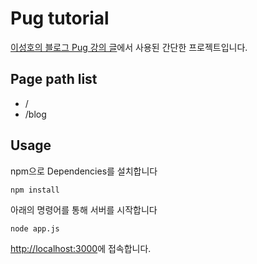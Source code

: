 # Pug tutorial

[이성호의 블로그 Pug 강의 글](https://iseongho.github.io/node-template-engine-pug/)에서 사용된 간단한 프로젝트입니다.

## Page path list

- /
- /blog

## Usage

npm으로 Dependencies를 설치합니다

```console
npm install
```

아래의 명령어를 통해 서버를 시작합니다

```console
node app.js
```

<http://localhost:3000>에 접속합니다.